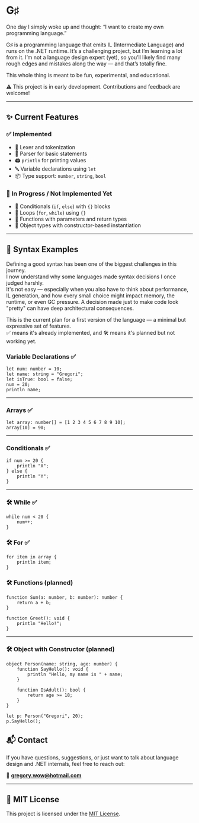 # G♯

One day I simply woke up and thought:
“I want to create my own programming language.” 

G♯ is a programming language that emits IL (Intermediate Language) and runs on the .NET runtime.
It’s a challenging project, but I’m learning a lot from it. I’m not a language design expert (yet), so you’ll likely
find many rough edges and mistakes along the way — and that’s totally fine.

This whole thing is meant to be fun, experimental, and educational.

⚠️ This project is in early development. Contributions and feedback are welcome!

---

## ✨ Current Features

### ✅ Implemented

- 🧠 Lexer and tokenization
- 🧱 Parser for basic statements
- 🖨️ `println` for printing values
- 🔤 Variable declarations using `let`
- 📦 Type support: `number`, `string`, `bool`

### 🚧 In Progress / Not Implemented Yet

- 🔁 Conditionals (`if`, `else`) with `{}` blocks
- 🔂 Loops (`for`, `while`) using `{}`
- 🧩 Functions with parameters and return types
- 🧱 Object types with constructor-based instantiation

---

## 🧪 Syntax Examples

Defining a good syntax has been one of the biggest challenges in this journey.  
I now understand why some languages made syntax decisions I once judged harshly.  
It's not easy — especially when you also have to think about performance, IL generation, and how every small choice
might impact memory, the runtime, or even GC pressure. A decision made just to make code look "pretty" can have deep
architectural consequences.

This is the current plan for a first version of the language — a minimal but expressive set of features.  
✅ means it's already implemented, and 🛠️ means it's planned but not working yet.

### Variable Declarations ✅

```gsharp
let num: number = 10;
let name: string = "Gregori";
let isTrue: bool = false;
num = 20;
println name;
```

---

### Arrays ✅

```gsharp
let array: number[] = [1 2 3 4 5 6 7 8 9 10];
array[10] = 90;
```

---

### Conditionals ✅

```gsharp
if num >= 20 {
    println "X";
} else {
    println "Y";
}
```

---

### 🛠️ While ✅

```gsharp
while num < 20 {
    num++;
}
```

### 🛠️ For ✅

```gsharp
for item in array {
    println item;
}
```
### 🛠️ Functions (planned)

```gsharp
function Sum(a: number, b: number): number {
    return a + b;
}

function Greet(): void {
    println "Hello!";
}
```

---

### 🛠️ Object with Constructor (planned)

```gsharp
object Person(name: string, age: number) {
    function SayHello(): void {
        println "Hello, my name is " + name;
    }

    function IsAdult(): bool {
        return age >= 18;
    }
}

let p: Person("Gregori", 20);
p.SayHello();
```

## 📬 Contact

If you have questions, suggestions, or just want to talk about language design and .NET internals, feel free to reach
out:

📧 **gregory.wow@hotmail.com**

---

## 📄 MIT License

This project is licensed under the [MIT License](LICENSE).

